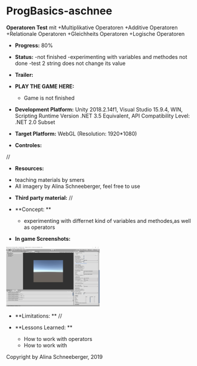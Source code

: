 # ProgBasics-aschnee

**Operatoren Test** mit 
+Multiplikative Operatoren
+Additive Operatoren
+Relationale Operatoren
+Gleichheits Operatoren
+Logische Operatoren

+ **Progress:** 80%
+ **Status:** 
	-not finished
	-experimenting with variables and methodes not done
	-test 2 string does not change its value
 
+ **Trailer:** 
+ **PLAY THE GAME HERE:** 
	- Game is not finished
+ **Development Platform:** 
	Unity 2018.2.14f1, 
	Visual Studio 15.9.4, 
	WIN, 
	Scripting Runtime Version .NET 3.5 Equivalent, 
	API Compatibility Level: .NET 2.0 Subset
+ **Target Platform:** 
	WebGL (Resolution: 1920*1080)

 
+ **Controles:** 

// 
+ **Resources:** 

- teaching materials by smers		
- All imagery by Alina Schneeberger, feel free to use
	


 
+ **Third party material:**
 //	

+ **Concept:
**
 
	- experimenting with differnet kind of variables and methodes,as well as operators 
+ **In game Screenshots:**

<div>
<img src="./Screenshots/firstScreenshots.PNG" width="250">
</div>

+ **Limitations:
** //  
 
+ **Lessons Learned:
**   
	- How to work with operators  
	- How to work with   
	


Copyright by Alina Schneeberger, 2019
